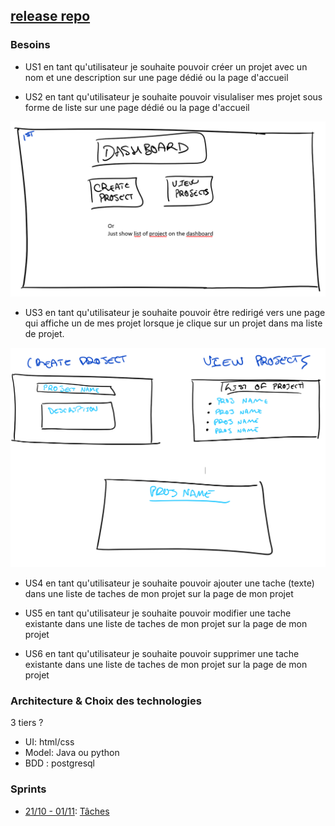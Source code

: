 ## [release repo](https://github.com/dokabdou/projet_conduite_proj_release)

### Besoins

* US1 en tant qu'utilisateur je souhaite pouvoir créer un projet avec un nom et une description sur une page dédié ou la page d'accueil

* US2 en tant qu'utilisateur je souhaite pouvoir visulaliser mes projet sous forme de liste sur une page dédié ou la page d'accueil

![alt text](diagUS1-2.png)


* US3 en tant qu'utilisateur je souhaite pouvoir être redirigé vers une page qui affiche un de mes projet lorsque je clique sur un projet dans ma liste de projet.

![alt text](diagUS1-3.png)


* US4 en tant qu'utilisateur je souhaite pouvoir ajouter une tache (texte) dans une liste de taches de mon projet sur la page de mon projet

* US5 en tant qu'utilisateur je souhaite pouvoir modifier une tache existante dans une liste de taches de mon projet sur la page de mon projet

* US6 en tant qu'utilisateur je souhaite pouvoir supprimer une tache existante dans une liste de taches de mon projet sur la page de mon projet

### Architecture & Choix des technologies
3 tiers ?
* UI: html/css
* Model: Java ou python
* BDD : postgresql

### Sprints

* [21/10 - 01/11](https://github.com/dokabdou/projet_conduite_proj/Sprint0.md): [Tâches](https://github.com/dokabdou/projet_conduite_proj/Task0.md) 